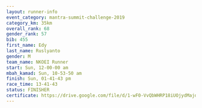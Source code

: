 ```yaml
---
layout: runner-info 
event_category: mantra-summit-challenge-2019 
category_km: 35km 
overall_rank: 68
gender_rank: 57
bib: 455
first_name: Edy
last_name: Ruslyanto
gender: M
team_name: NKOEI Runner
start: Sun, 12-00-00 am
mbah_kamad: Sun, 10-53-50 am
finish: Sun, 01-41-43 pm
race_time: 13-41-43
status: FINISHER
certificate: https://drive.google.com/file/d/1-wF0-VvQbWHRP18iUOjydMajd6-2LKTk/view?usp=sharing
---
```

